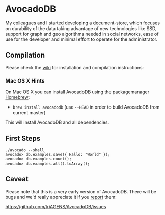 # AvocadoDB

My colleagues and I started developing a document-store, which focuses on durability 
of the data taking advantage of new technologies like SSD, support for graph and geo 
algorithms needed in social networks, ease of use for the developer and minimal 
effort to operate for the administrator. 

## Compilation

Please check the <a href="https://github.com/triAGENS/AvocadoDB/wiki">wiki</a>
for installation and compilation instructions:

### Mac OS X Hints

On Mac OS X you can install AvocadoDB using the packagemanager [Homebrew](http://mxcl.github.com/homebrew/):

* `brew install avocadodb` (use `--HEAD` in order to build AvocadoDB from current master)

This will install AvocadoDB and all dependencies. 

## First Steps

    ./avocado --shell
    avocado> db.examples.save({ Hallo: "World" });
    avocado> db.examples.count();
    avocado> db.examples.all().toArray();

## Caveat

Please note that this is a very early version of AvocadoDB. There will be
bugs and we'd really appreciate it if you 
<a href="https://github.com/triAGENS/AvocadoDB/issues">report</a> them:

  https://github.com/triAGENS/AvocadoDB/issues
